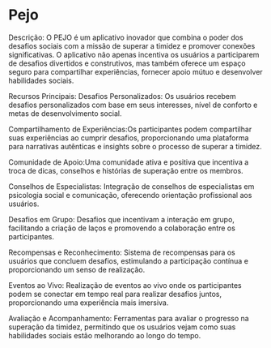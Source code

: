 # Pejo
Descrição:
O PEJO é um aplicativo inovador que combina o poder dos desafios sociais com a missão de superar a timidez e promover conexões significativas. O aplicativo não apenas incentiva os usuários a participarem de desafios divertidos e construtivos, mas também oferece um espaço seguro para compartilhar experiências, fornecer apoio mútuo e desenvolver habilidades sociais.
 
Recursos Principais:
Desafios Personalizados: Os usuários recebem desafios personalizados com base em seus interesses, nível de conforto e metas de desenvolvimento social.

Compartilhamento de Experiências:Os participantes podem compartilhar suas experiências ao cumprir desafios, proporcionando uma plataforma para narrativas autênticas e insights sobre o processo de superar a timidez.

Comunidade de Apoio:Uma comunidade ativa e positiva que incentiva a troca de dicas, conselhos e histórias de superação entre os membros.

Conselhos de Especialistas: Integração de conselhos de especialistas em psicologia social e comunicação, oferecendo orientação profissional aos usuários.

Desafios em Grupo: Desafios que incentivam a interação em grupo, facilitando a criação de laços e promovendo a colaboração entre os participantes.

Recompensas e Reconhecimento: Sistema de recompensas para os usuários que concluem desafios, estimulando a participação contínua e proporcionando um senso de realização.

Eventos ao Vivo: Realização de eventos ao vivo onde os participantes podem se conectar em tempo real para realizar desafios juntos, proporcionando uma experiência mais imersiva.

Avaliação e Acompanhamento: Ferramentas para avaliar o progresso na superação da timidez, permitindo que os usuários vejam como suas habilidades sociais estão melhorando ao longo do tempo.
